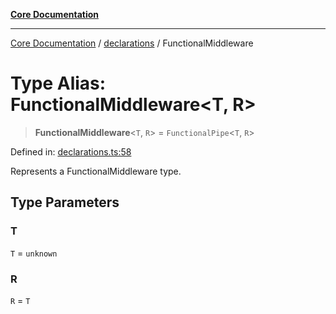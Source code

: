 [**Core Documentation**](../../README.md)

***

[Core Documentation](../../README.md) / [declarations](../README.md) / FunctionalMiddleware

# Type Alias: FunctionalMiddleware\<T, R\>

> **FunctionalMiddleware**\<`T`, `R`\> = `FunctionalPipe`\<`T`, `R`\>

Defined in: [declarations.ts:58](https://github.com/stonemjs/core/blob/65c9e07f9d264b07f6e4091fcc29046b5ca8ea45/src/declarations.ts#L58)

Represents a FunctionalMiddleware type.

## Type Parameters

### T

`T` = `unknown`

### R

`R` = `T`
